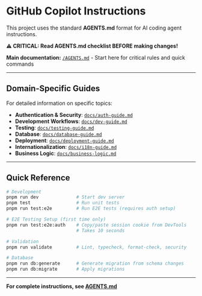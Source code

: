 # GitHub Copilot Instructions

This project uses the standard **AGENTS.md** format for AI coding agent instructions.

**⚠️ CRITICAL: Read AGENTS.md checklist BEFORE making changes!**

**Main documentation:** [`/AGENTS.md`](../AGENTS.md) - Start here for critical rules and quick commands

---

## Domain-Specific Guides

For detailed information on specific topics:

- **Authentication & Security**: [`docs/auth-guide.md`](../docs/auth-guide.md)
- **Development Workflows**: [`docs/dev-guide.md`](../docs/dev-guide.md)
- **Testing**: [`docs/testing-guide.md`](../docs/testing-guide.md)
- **Database**: [`docs/database-guide.md`](../docs/database-guide.md)
- **Deployment**: [`docs/deployment-guide.md`](../docs/deployment-guide.md)
- **Internationalization**: [`docs/i18n-guide.md`](../docs/i18n-guide.md)
- **Business Logic**: [`docs/business-logic.md`](../docs/business-logic.md)

---

## Quick Reference

```bash
# Development
pnpm run dev              # Start dev server
pnpm test                 # Run unit tests
pnpm run test:e2e         # Run E2E tests (requires auth setup)

# E2E Testing Setup (first time only)
pnpm run test:e2e:auth    # Copy/paste session cookie from DevTools
                          # Takes 10 seconds

# Validation
pnpm run validate         # Lint, typecheck, format-check, security

# Database
pnpm run db:generate      # Generate migration from schema changes
pnpm run db:migrate       # Apply migrations
```

---

**For complete instructions, see [AGENTS.md](../AGENTS.md)**
